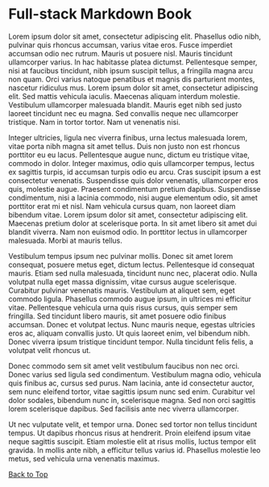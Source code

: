 # Full-stack Markdown Book

Lorem ipsum dolor sit amet, consectetur adipiscing elit. Phasellus odio nibh, pulvinar quis rhoncus accumsan, varius vitae eros. Fusce imperdiet accumsan odio nec rutrum. Mauris ut posuere nisl. Mauris tincidunt ullamcorper varius. In hac habitasse platea dictumst. Pellentesque semper, nisi at faucibus tincidunt, nibh ipsum suscipit tellus, a fringilla magna arcu non quam. Orci varius natoque penatibus et magnis dis parturient montes, nascetur ridiculus mus. Lorem ipsum dolor sit amet, consectetur adipiscing elit. Sed mattis vehicula iaculis. Maecenas aliquam interdum molestie. Vestibulum ullamcorper malesuada blandit. Mauris eget nibh sed justo laoreet tincidunt nec eu magna. Sed convallis neque nec ullamcorper tristique. Nam in tortor tortor. Nam ut venenatis nisi.

Integer ultricies, ligula nec viverra finibus, urna lectus malesuada lorem, vitae porta nibh magna sit amet tellus. Duis non justo non est rhoncus porttitor eu eu lacus. Pellentesque augue nunc, dictum eu tristique vitae, commodo in dolor. Integer maximus, odio quis ullamcorper tempus, lectus ex sagittis turpis, id accumsan turpis odio eu arcu. Cras suscipit ipsum a est consectetur venenatis. Suspendisse quis dolor venenatis, ullamcorper eros quis, molestie augue. Praesent condimentum pretium dapibus. Suspendisse condimentum, nisi a lacinia commodo, nisi augue elementum odio, sit amet porttitor erat mi et nisl. Nam vehicula cursus quam, non laoreet diam bibendum vitae. Lorem ipsum dolor sit amet, consectetur adipiscing elit. Maecenas pretium dolor at scelerisque porta. In sit amet libero sit amet dui blandit viverra. Nam non euismod odio. In porttitor lectus in ullamcorper malesuada. Morbi at mauris tellus.

Vestibulum tempus ipsum nec pulvinar mollis. Donec sit amet lorem consequat, posuere metus eget, dictum lectus. Pellentesque id consequat mauris. Etiam sed nulla malesuada, tincidunt nunc nec, placerat odio. Nulla volutpat nulla eget massa dignissim, vitae cursus augue scelerisque. Curabitur pulvinar venenatis mauris. Vestibulum at aliquet sem, eget commodo ligula. Phasellus commodo augue ipsum, in ultrices mi efficitur vitae. Pellentesque vehicula urna quis risus cursus, quis semper sem fringilla. Sed tincidunt libero mauris, sit amet posuere odio finibus accumsan. Donec et volutpat lectus. Nunc mauris neque, egestas ultricies eros ac, aliquam convallis justo. Ut quis laoreet enim, vel bibendum nibh. Donec viverra ipsum tristique tincidunt tempor. Nulla tincidunt felis felis, a volutpat velit rhoncus ut.

Donec commodo sem sit amet velit vestibulum faucibus non nec orci. Donec varius sed ligula sed condimentum. Vestibulum magna odio, vehicula quis finibus ac, cursus sed purus. Nam lacinia, ante id consectetur auctor, sem nunc eleifend tortor, vitae sagittis ipsum nunc sed enim. Curabitur vel dolor sodales, bibendum nunc in, scelerisque magna. Sed non orci sagittis lorem scelerisque dapibus. Sed facilisis ante nec viverra ullamcorper.

Ut nec vulputate velit, et tempor urna. Donec sed tortor non tellus tincidunt tempus. Ut dapibus rhoncus risus at hendrerit. Proin eleifend ipsum vitae neque sagittis suscipit. Etiam molestie elit at risus mollis, luctus tempor elit gravida. In mollis ante nibh, a efficitur tellus varius id. Phasellus molestie leo metus, sed vehicula urna venenatis maximus.

[Back to Top](#full-stack-markdown-book)